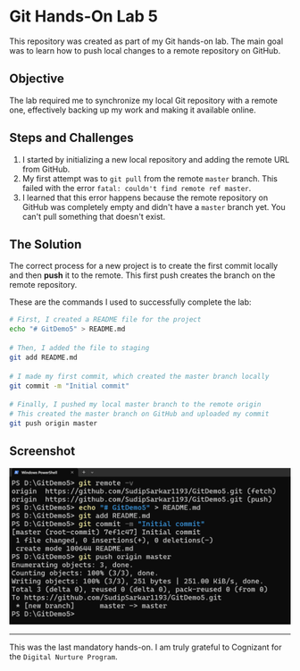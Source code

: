 # Git Hands-On Lab 5

This repository was created as part of my Git hands-on lab. The main goal was to learn how to push local changes to a remote repository on GitHub.

## Objective

The lab required me to synchronize my local Git repository with a remote one, effectively backing up my work and making it available online.

## Steps and Challenges

1.  I started by initializing a new local repository and adding the remote URL from GitHub.
2.  My first attempt was to `git pull` from the remote `master` branch. This failed with the error `fatal: couldn't find remote ref master`.
3.  I learned that this error happens because the remote repository on GitHub was completely empty and didn't have a `master` branch yet. You can't pull something that doesn't exist.

## The Solution

The correct process for a new project is to create the first commit locally and then **push** it to the remote. This first push creates the branch on the remote repository.

These are the commands I used to successfully complete the lab:

```bash
# First, I created a README file for the project
echo "# GitDemo5" > README.md

# Then, I added the file to staging
git add README.md

# I made my first commit, which created the master branch locally
git commit -m "Initial commit"

# Finally, I pushed my local master branch to the remote origin
# This created the master branch on GitHub and uploaded my commit
git push origin master

```

## Screenshot 

![output](https://github.com/SudipSarkar1193/Digital-Nurture-4.0-JavaFSE/blob/main/Week8_Git/5.%20Git-HOL/Screenshot/Screenshot%202025-08-08%20224713.png?raw=true)


---

This was the last mandatory hands-on. 
I am truly grateful to Cognizant for the `Digital Nurture Program`.